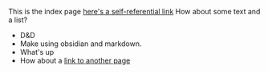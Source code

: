 This is the index page [here's a self-referential link](https://benjaminwwong.github.io/piezologic/)
How about some text and a list?
- D&D 
- Make using obsidian and markdown.
- What's up
- How about a [link to another page](https://benjaminwwong.github.io/piezologic/Title.md)